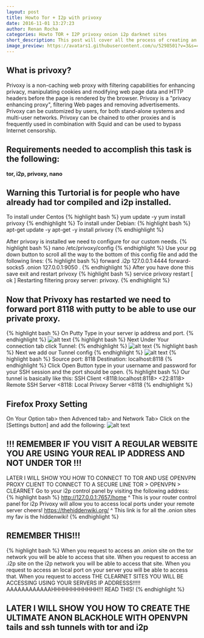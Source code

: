 ```yaml
---
layout: post
title: Howto Tor + I2p with privoxy
date: 2016-11-01 13:27:23
author: Renan Rocha
categories: Howto TOR + I2P privoxy onion i2p darknet sites
short_description: This post will cover all the process of creating an anoymous proxy server for darknet usage
image_preview: https://avatars1.githubusercontent.com/u/5298501?v=3&s=466
---
```

## What is privoxy?
Privoxy is a non-caching web proxy with filtering capabilities for enhancing privacy, manipulating cookies and modifying web page data and HTTP headers before the page is rendered by the browser. Privoxy is a "privacy enhancing proxy", filtering Web pages and removing advertisements. Privoxy can be customized by users, for both stand-alone systems and multi-user networks. Privoxy can be chained to other proxies and is frequently used in combination with Squid and can be used to bypass Internet censorship.

## Requirements needed to accomplish this task is the following:
**tor, i2p, privoxy, nano**

## Warning this Turtorial is for people who have already had tor compiled and i2p installed.
To install under Centos
{% highlight bash %}
yum update -y
yum install privoxy
{% endhighlight %}
To install under Debian: 
{% highlight bash %}
apt-get update -y
apt-get -y install privoxy
{% endhighlight %}
<!--more-->
After privoxy is installed we need to configure for our custom needs.
{% highlight bash %}
nano /etc/privoxy/config
{% endhighlight %}
Use your pg down button to scroll all the way to the bottom of this config file and add the following lines:
{% highlight bash %}
forward .i2p 127.0.0.1:4444
forward-socks5 .onion 127.0.0.1:9050 .
{% endhighlight %}
After you have done this save exit and restart privoxy
{% highlight bash %}
service privoxy restart
[ ok ] Restarting filtering proxy server: privoxy.
{% endhighlight %}
## Now that Privoxy has restarted we need to forward port 8118 with putty to be able to use our private proxy.
{% highlight bash %}
On Putty Type in your server ip address and port.
{% endhighlight %}
![alt text](http://i.imgur.com/kUbGKUg.png "Putty Tunnel") 
{% highlight bash %}
Next Under Your connection tab click Tunnel:
{% endhighlight %}
![alt text](http://i.imgur.com/pmSQYIi.png "Putty Tunnel") 
{% highlight bash %}
Next we add our Tunnel config
{% endhighlight %}
![alt text](http://i.imgur.com/NXiv1oE.png "Putty Tunnel") 
{% highlight bash %}
Source port: 8118
Destination: localhost:8118
{% endhighlight %}
Click Open Button type in your username and password for your SSH session and the port should be open.
{% highlight bash %}
Our tunnel is basically like this:
SSH Client <8118:localhost:8118> <22:8118> Remote SSH Server <8118: Local Privoxy Server <8118 
{% endhighlight %}
## Firefox Proxy Setting
On Your Option tab> then Advenced tab> and Network Tab> Click on the [Settings button] and add the following:
![alt text](http://i.imgur.com/BYQeiy0.png "FireFox Proxy") 
## !!! REMEMBER IF YOU VISIT A REGULAR WEBSITE YOU ARE USING YOUR REAL IP ADDRESS AND NOT UNDER TOR !!! 
LATER I WILL SHOW YOU HOW TO CONNECT TO TOR AND USE OPENVPN PROXY CLIENT TO CONNECT TO A SECURE LINE TOR > OPENVPN > CLEARNET
Go to your i2p control panel by visiting the following address:
{% highlight bash %}
http://127.0.0.1:7657/home
^ This is your router control panel for i2p Privoxy will allow you to access local ports under your remote server cheers! 
https://thehiddenwiki.org/
^ This link is for all the .onion sites my fav is the hiddenwiki! 
{% endhighlight %}
## REMEMBER THIS!!!
{% highlight bash %}
When you request to access an .onion site on the tor network you will be able to access that site.
When you request to access an .i2p site on the i2p network you will be able to access that site.
When you request to access an local port on your server you will be able to access that.
When you request to access THE CLEARNET SITES YOU WILL BE ACCESSING USING YOUR SERVERS IP ADDRESSS!!!!! AAAAAAAAAAAAHHHHHHHHHHHH!!! READ THIS!
{% endhighlight %}

## LATER I WILL SHOW YOU HOW TO CREATE THE ULTIMATE ANON BLACKHOLE WITH OPENVPN tails and ssh tunnels with tor and i2p
